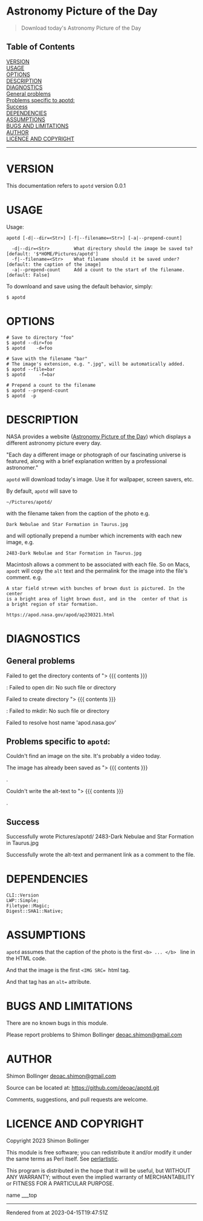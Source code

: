 # Astronomy Picture of the Day
>Download today's Astronomy Picture of the Day


## Table of Contents
[VERSION](#version)  
[USAGE](#usage)  
[OPTIONS](#options)  
[DESCRIPTION](#description)  
[DIAGNOSTICS](#diagnostics)  
[General problems](#general-problems)  
[Problems specific to apotd:](#problems-specific-to-apotd)  
[Success](#success)  
[DEPENDENCIES](#dependencies)  
[ASSUMPTIONS](#assumptions)  
[BUGS AND LIMITATIONS](#bugs-and-limitations)  
[AUTHOR](#author)  
[LICENCE AND COPYRIGHT](#licence-and-copyright)  

----
# VERSION
This documentation refers to `apotd` version 0.0.1

# USAGE
Usage:

```
apotd [-d|--dir=<Str>] [-f|--filename=<Str>] [-a|--prepend-count]

  -d|--dir=<Str>         What directory should the image be saved to? [default: '$*HOME/Pictures/apotd']
  -f|--filename=<Str>    What filename should it be saved under? [default: the caption of the image]
  -a|--prepend-count     Add a count to the start of the filename. [default: False]
```
To downloand and save using the default behavior, simply:

```
$ apotd

```
# OPTIONS
```
# Save to directory "foo"
$ apotd --dir=foo
$ apotd    -d=foo

# Save with the filename "bar"
# The image's extension, e.g. ".jpg", will be automatically added.
$ apotd --file=bar
$ apotd     -f=bar

# Prepend a count to the filename
$ apotd --prepend-count
$ apotd  -p

```
# DESCRIPTION
NASA provides a website ([Astronomy Picture of the Day](https://apod.nasa.gov/apod/astropix.html)) which displays a different astronomy picture every day.

"Each day a different image or photograph of our fascinating universe is featured, along with a brief explanation written by a professional astronomer."

`apotd` will download today's image. Use it for wallpaper, screen savers, etc.

By default, `apotd` will save to

```
~/Pictures/apotd/
```
with the filename taken from the caption of the photo e.g.

```
Dark Nebulae and Star Formation in Taurus.jpg
```
and will optionally prepend a number which increments with each new image, e.g.

```
2483-Dark Nebulae and Star Formation in Taurus.jpg
```
Macintosh allows a comment to be associated with each file. So on Macs, `apodt` will copy the `alt` text and the permalink for the image into the file's comment. e.g.

```
A star field strewn with bunches of brown dust is pictured. In the center
is a bright area of light brown dust, and in the  center of that is
a bright region of star formation.

https://apod.nasa.gov/apod/ap230321.html
```
# DIAGNOSTICS
## General problems
Failed to get the directory contents of "> \{\{\{ contents }}}

: Failed to open dir: No such file or directory

Failed to create directory "> \{\{\{ contents }}}

: Failed to mkdir: No such file or directory

Failed to resolve host name 'apod.nasa.gov'

## Problems specific to `apotd`:
Couldn't find an image on the site. It's probably a video today.

The image has already been saved as "> \{\{\{ contents }}}

.

Couldn't write the alt-text to "> \{\{\{ contents }}}

.

## Success
Successfully wrote Pictures/apotd/ 2483-Dark Nebulae and Star Formation in Taurus.jpg

Successfully wrote the alt-text and permanent link as a comment to the file.

# DEPENDENCIES
```
CLI::Version
LWP::Simple;
Filetype::Magic;
Digest::SHA1::Native;
```
# ASSUMPTIONS
`apotd` assumes that the caption of the photo is the first `<b> ... </b> ` line in the HTML code.

And that the image is the first `<IMG SRC= `html tag.

And that tag has an `alt=` attribute.

# BUGS AND LIMITATIONS
There are no known bugs in this module.

Please report problems to Shimon Bollinger <deoac.shimon@gmail.com>

# AUTHOR
Shimon Bollinger <deoac.shimon@gmail.com>

Source can be located at: https://github.com/deoac/apotd.git

Comments, suggestions, and pull requests are welcome.

# LICENCE AND COPYRIGHT
Copyright 2023 Shimon Bollinger

This module is free software; you can redistribute it and/or modify it under the same terms as Perl itself. See [perlartistic](http://perldoc.perl.org/perlartistic.html).

This program is distributed in the hope that it will be useful, but WITHOUT ANY WARRANTY; without even the implied warranty of MERCHANTABILITY or FITNESS FOR A PARTICULAR PURPOSE.



name	___top



----
Rendered from  at 2023-04-15T19:47:51Z
